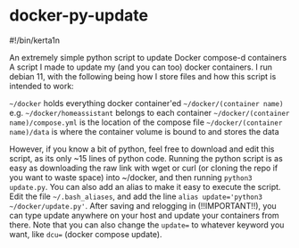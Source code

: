 # docker-py-update
#!/bin/kerta1n

An extremely simple python script to update Docker compose-d containers
A script I made to update my (and you can too) docker containers. I run debian 11, with the following being how I store files and how this script is intended to work:

`~/docker` holds everything docker container'ed
`~/docker/(container name)` e.g. `~/docker/homeassistant` belongs to each container
`~/docker/(container name)/compose.yml` is the location of the compose file
`~/docker/(container name)/data` is where the container volume is bound to and stores the data

However, if you know a bit of python, feel free to download and edit this script, as its only ~15 lines of python code.
Running the python script is as easy as downloading the raw link with wget or curl (or cloning the repo if you want to waste space) into ~/docker, and then running `python3 update.py`. 
You can also add an alias to make it easy to execute the script. Edit the file `~/.bash_aliases`, and add the line `alias update='python3 ~/docker/update.py'`. After saving and relogging in (!!IMPORTANT!!), you can type update anywhere on your host and update your containers from there. Note that you can also change the `update=` to whatever keyword you want, like `dcu=` (docker compose update). 

